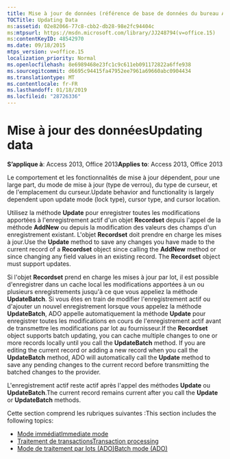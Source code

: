 ```yaml
---
title: Mise à jour de données (référence de base de données du bureau Access)
TOCTitle: Updating Data
ms:assetid: 02e82066-77c8-cbb2-db28-98e2fc94404c
ms:mtpsurl: https://msdn.microsoft.com/library/JJ248794(v=office.15)
ms:contentKeyID: 48542970
ms.date: 09/18/2015
mtps_version: v=office.15
localization_priority: Normal
ms.openlocfilehash: 8e6989468e23fc1c9c611eb091172822a6ffe938
ms.sourcegitcommit: d6695c94415fa47952ee7961a69660abc0904434
ms.translationtype: MT
ms.contentlocale: fr-FR
ms.lasthandoff: 01/18/2019
ms.locfileid: "28726336"
---
```

# <a name="updating-data"></a><span data-ttu-id="ca1ef-102">Mise à jour des données</span><span class="sxs-lookup"><span data-stu-id="ca1ef-102">Updating data</span></span>


<span data-ttu-id="ca1ef-103">**S’applique à**: Access 2013, Office 2013</span><span class="sxs-lookup"><span data-stu-id="ca1ef-103">**Applies to**: Access 2013, Office 2013</span></span>

<span data-ttu-id="ca1ef-104">Le comportement et les fonctionnalités de mise à jour dépendent, pour une large part, du mode de mise à jour (type de verrou), du type de curseur, et de l'emplacement du curseur.</span><span class="sxs-lookup"><span data-stu-id="ca1ef-104">Update behavior and functionality is largely dependent upon update mode (lock type), cursor type, and cursor location.</span></span>

<span data-ttu-id="ca1ef-p101">Utilisez la méthode **Update** pour enregistrer toutes les modifications apportées à l'enregistrement actif d'un objet **Recordset** depuis l'appel de la méthode **AddNew** ou depuis la modification des valeurs des champs d'un enregistrement existant. L'objet **Recordset** doit prendre en charge les mises à jour.</span><span class="sxs-lookup"><span data-stu-id="ca1ef-p101">Use the **Update** method to save any changes you have made to the current record of a **Recordset** object since calling the **AddNew** method or since changing any field values in an existing record. The **Recordset** object must support updates.</span></span>

<span data-ttu-id="ca1ef-p102">Si l'objet **Recordset** prend en charge les mises à jour par lot, il est possible d'enregistrer dans un cache local les modifications apportées à un ou plusieurs enregistrements jusqu'à ce que vous appeliez la méthode **UpdateBatch**. Si vous êtes en train de modifier l'enregistrement actif ou d'ajouter un nouvel enregistrement lorsque vous appelez la méthode **UpdateBatch**, ADO appelle automatiquement la méthode **Update** pour enregistrer toutes les modifications en cours de l'enregistrement actif avant de transmettre les modifications par lot au fournisseur.</span><span class="sxs-lookup"><span data-stu-id="ca1ef-p102">If the **Recordset** object supports batch updating, you can cache multiple changes to one or more records locally until you call the **UpdateBatch** method. If you are editing the current record or adding a new record when you call the **UpdateBatch** method, ADO will automatically call the **Update** method to save any pending changes to the current record before transmitting the batched changes to the provider.</span></span>

<span data-ttu-id="ca1ef-109">L'enregistrement actif reste actif après l'appel des méthodes **Update** ou **UpdateBatch**.</span><span class="sxs-lookup"><span data-stu-id="ca1ef-109">The current record remains current after you call the **Update** or **UpdateBatch** methods.</span></span>

<span data-ttu-id="ca1ef-110">Cette section comprend les rubriques suivantes :</span><span class="sxs-lookup"><span data-stu-id="ca1ef-110">This section includes the following topics:</span></span>

- [<span data-ttu-id="ca1ef-111">Mode immédiat</span><span class="sxs-lookup"><span data-stu-id="ca1ef-111">Immediate mode</span></span>](immediate-mode.md)
- [<span data-ttu-id="ca1ef-112">Traitement de transactions</span><span class="sxs-lookup"><span data-stu-id="ca1ef-112">Transaction processing</span></span>](transaction-processing.md)
- [<span data-ttu-id="ca1ef-113">Mode de traitement par lots (ADO)</span><span class="sxs-lookup"><span data-stu-id="ca1ef-113">Batch mode (ADO)</span></span>](batch-mode.md)


